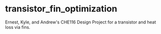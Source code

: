 # transistor_fin_optimization
 Ernest, Kyle, and Andrew's CHE116 Design Project for a transistor and heat loss via fins.
